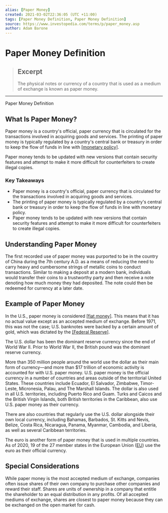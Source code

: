 ```yaml
---
alias: [Paper Money]
created: 2021-03-02T22:36:05 (UTC +11:00)
tags: [Paper Money Definition, Paper Money Definition]
source: https://www.investopedia.com/terms/p/paper_money.asp
author: Adam Barone
---
```


# Paper Money Definition

> ## Excerpt
> The physical notes or currency of a country that is used as a medium of exchange is known as paper money.

---

Paper Money Definition
## What Is Paper Money?

Paper money is a country's official, paper currency that is circulated for the transactions involved in acquiring goods and services. The printing of paper money is typically regulated by a country's central bank or treasury in order to keep the flow of funds in line with [[monetary policy]](https://www.investopedia.com/terms/m/monetarypolicy.asp).

Paper money tends to be updated with new versions that contain security features and attempt to make it more difficult for counterfeiters to create illegal copies.

### Key Takeaways

-   Paper money is a country's official, paper currency that is circulated for the transactions involved in acquiring goods and services.
-   The printing of paper money is typically regulated by a country's central bank or treasury in order to keep the flow of funds in line with monetary policy.
-   Paper money tends to be updated with new versions that contain security features and attempt to make it more difficult for counterfeiters to create illegal copies.

## Understanding Paper Money

The first recorded use of paper money was purported to be in the country of China during the 7th century A.D. as a means of reducing the need to carry heavy and cumbersome strings of metallic coins to conduct transactions. Similar to making a deposit at a modern bank, individuals would transfer their coins to a trustworthy party and then receive a note denoting how much money they had deposited. The note could then be redeemed for currency at a later date.

## Example of Paper Money

In the U.S., paper money is considered [[fiat money]](https://www.investopedia.com/terms/f/fiatmoney.asp). This means that it has no actual value except as an accepted medium of exchange. Before 1971, this was not the case; U.S. banknotes were backed by a certain amount of gold, which was dictated by the [[Federal Reserve]](https://www.investopedia.com/terms/f/federalreservebank.asp).

The U.S. dollar has been the dominant reserve currency since the end of World War II. Prior to World War II, the British pound was the dominant reserve currency.

More than 350 million people around the world use the dollar as their main form of currency—and more than $17 trillion of economic activity is accounted for with U.S. paper money. U.S. paper money is the official currency in a number of countries and areas outside of the territorial United States. These countries include Ecuador, El Salvador, Zimbabwe, Timor-Leste, Micronesia, Palau, and The Marshall Islands. The dollar is also used in all U.S. territories, including Puerto Rico and Guam. Turks and Caicos and the British Virgin Islands, both British territories in the Caribbean, also use U.S. paper money as their currency.

There are also countries that regularly use the U.S. dollar alongside their own local currency, including Bahamas, Barbados, St. Kitts and Nevis, Belize, Costa Rica, Nicaragua, Panama, Myanmar, Cambodia, and Liberia, as well as several Caribbean territories.

The euro is another form of paper money that is used in multiple countries. As of 2020, 19 of the 27 member states in the European Union ([EU](https://www.investopedia.com/terms/e/europeanunion.asp)) use the euro as their official currency.

## Special Considerations

While paper money is the most accepted medium of exchange, companies often issue shares of their own company to purchase other companies and reward their staff. Shares are units of ownership in a company that entitle the shareholder to an equal distribution in any profits. Of all accepted mediums of exchange, shares are closest to paper money because they can be exchanged on the open market for cash.
